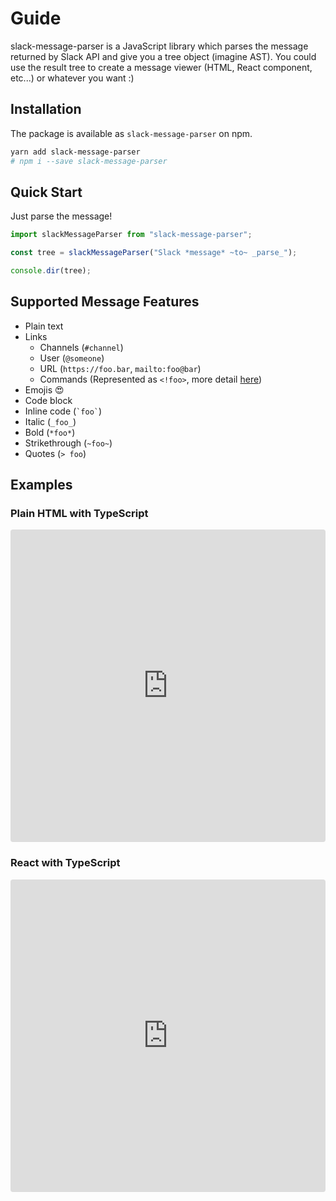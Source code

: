 # Guide

slack-message-parser is a JavaScript library which parses the message returned by Slack API and give you a tree object (imagine AST).
You could use the result tree to create a message viewer (HTML, React component, etc...) or whatever you want :)

## Installation

The package is available as `slack-message-parser` on npm.

```sh
yarn add slack-message-parser
# npm i --save slack-message-parser
```

## Quick Start

Just parse the message!

```ts
import slackMessageParser from "slack-message-parser";

const tree = slackMessageParser("Slack *message* ~to~ _parse_");

console.dir(tree);
```

## Supported Message Features

- Plain text
- Links
  - Channels (`#channel`)
  - User (`@someone`)
  - URL (`https://foo.bar`, `mailto:foo@bar`)
  - Commands (Represented as `<!foo>`, more detail [here](https://api.slack.com/docs/message-formatting))
- Emojis :heart_eyes:
- Code block
- Inline code (<code>\`foo\`</code>)
- Italic (`_foo_`)
- Bold (`*foo*`)
- Strikethrough (`~foo~`)
- Quotes (`> foo`)

## Examples

### Plain HTML with TypeScript

<iframe src="https://codesandbox.io/embed/gracious-rgb-kmqbu?fontsize=14&module=%2Fsrc%2Findex.ts&view=editor" title="slack-message-parser--ts-vanilla" allow="geolocation; microphone; camera; midi; vr; accelerometer; gyroscope; payment; ambient-light-sensor; encrypted-media; usb" style="width:100%; height:500px; border:0; border-radius: 4px; overflow:hidden;" sandbox="allow-modals allow-forms allow-popups allow-scripts allow-same-origin"></iframe>

### React with TypeScript

<iframe src="https://codesandbox.io/embed/condescending-heyrovsky-y5jw3?fontsize=14&module=%2Fsrc%2FSlackMessage.tsx" title="slack-message-parser--react-ts" allow="geolocation; microphone; camera; midi; vr; accelerometer; gyroscope; payment; ambient-light-sensor; encrypted-media; usb" style="width:100%; height:500px; border:0; border-radius: 4px; overflow:hidden;" sandbox="allow-modals allow-forms allow-popups allow-scripts allow-same-origin"></iframe>
